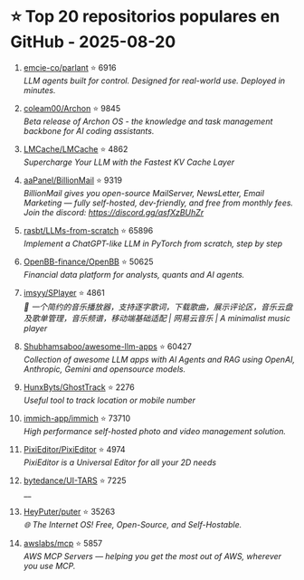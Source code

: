 # ⭐ Top 20 repositorios populares en GitHub - 2025-08-20

1. [emcie-co/parlant](https://github.com/emcie-co/parlant) ⭐ 6916  
   _LLM agents built for control. Designed for real-world use. Deployed in minutes._

2. [coleam00/Archon](https://github.com/coleam00/Archon) ⭐ 9845  
   _Beta release of Archon OS - the knowledge and task management backbone for AI coding assistants._

3. [LMCache/LMCache](https://github.com/LMCache/LMCache) ⭐ 4862  
   _Supercharge Your LLM with the Fastest KV Cache Layer_

4. [aaPanel/BillionMail](https://github.com/aaPanel/BillionMail) ⭐ 9319  
   _BillionMail gives you open-source MailServer, NewsLetter, Email Marketing — fully self-hosted, dev-friendly, and free from monthly fees. Join the discord: https://discord.gg/asfXzBUhZr_

5. [rasbt/LLMs-from-scratch](https://github.com/rasbt/LLMs-from-scratch) ⭐ 65896  
   _Implement a ChatGPT-like LLM in PyTorch from scratch, step by step_

6. [OpenBB-finance/OpenBB](https://github.com/OpenBB-finance/OpenBB) ⭐ 50625  
   _Financial data platform for analysts, quants and AI agents._

7. [imsyy/SPlayer](https://github.com/imsyy/SPlayer) ⭐ 4861  
   _🎉 一个简约的音乐播放器，支持逐字歌词，下载歌曲，展示评论区，音乐云盘及歌单管理，音乐频谱，移动端基础适配 | 网易云音乐 | A minimalist music player_

8. [Shubhamsaboo/awesome-llm-apps](https://github.com/Shubhamsaboo/awesome-llm-apps) ⭐ 60427  
   _Collection of awesome LLM apps with AI Agents and RAG using OpenAI, Anthropic, Gemini and opensource models._

9. [HunxByts/GhostTrack](https://github.com/HunxByts/GhostTrack) ⭐ 2276  
   _Useful tool to track location or mobile number_

10. [immich-app/immich](https://github.com/immich-app/immich) ⭐ 73710  
   _High performance self-hosted photo and video management solution._

11. [PixiEditor/PixiEditor](https://github.com/PixiEditor/PixiEditor) ⭐ 4974  
   _PixiEditor is a Universal Editor for all your 2D needs_

12. [bytedance/UI-TARS](https://github.com/bytedance/UI-TARS) ⭐ 7225  
   __

13. [HeyPuter/puter](https://github.com/HeyPuter/puter) ⭐ 35263  
   _🌐 The Internet OS! Free, Open-Source, and Self-Hostable._

14. [awslabs/mcp](https://github.com/awslabs/mcp) ⭐ 5857  
   _AWS MCP Servers — helping you get the most out of AWS, wherever you use MCP._


<!-- Última actualización: 2025-08-20T08:05:45.382529 UTC -->
